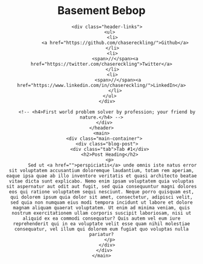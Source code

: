 <html>
  <head>
    <title>Basement Bebop</title>
    <link rel="stylesheet" type="text/css" href="public/assets/stylesheets/style.css">
    <link href='https://fonts.googleapis.com/css?family=Roboto:400,300,500,700,900' rel='stylesheet' type='text/css'>
    <script src="https://use.fontawesome.com/dd2fa40f86.js"></script>
  </head>
  <body>
    <header>
      <div class="header-info">
        <div class="header-title">
          <h1>Basement Bebop</h1>
        </div>

        <div class="header-links">
          <ul>
            <li>
              <a href="https://github.com/chasereckling/">Github</a>
            </li>
            <li>
              <span>//</span><a href="https://twitter.com/chasereckling">Twitter</a>
            </li>
            <li>
                <span>//</span><a href="https://www.linkedin.com/in/chasereckling/">LinkedIn</a>
              </li>
          </ul>
        </div>

        <!-- <h4>First world problem solver by profession; your friend by nature.</h4> -->
      </div>
    </header>
    <main>
      <div class="main-container">
        <div class="blog-post">
          <div class="tab">Tab #1</div>
          <h2>Post Heading</h2>
          <p>
            Sed ut <a href="">perspiciatis</a> unde omnis iste natus error sit voluptatem accusantium doloremque laudantium, totam rem aperiam, eaque ipsa quae ab illo inventore veritatis et quasi architecto beatae vitae dicta sunt explicabo. Nemo enim ipsam voluptatem quia voluptas sit aspernatur aut odit aut fugit, sed quia consequuntur magni dolores eos qui ratione voluptatem sequi nesciunt. Neque porro quisquam est, qui dolorem ipsum quia dolor sit amet, consectetur, adipisci velit, sed quia non numquam eius modi tempora incidunt ut labore et dolore magnam aliquam quaerat voluptatem. Ut enim ad minima veniam, quis nostrum exercitationem ullam corporis suscipit laboriosam, nisi ut aliquid ex ea commodi consequatur? Quis autem vel eum iure reprehenderit qui in ea voluptate velit esse quam nihil molestiae consequatur, vel illum qui dolorem eum fugiat quo voluptas nulla pariatur?
          </p>
        </div>
      </div>
    </main>
  </body>
</html>
